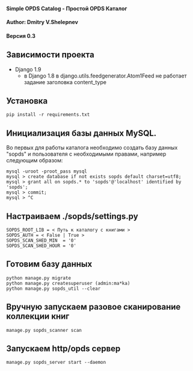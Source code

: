 #### Simple OPDS Catalog - Простой OPDS Каталог  
#### Author: Dmitry V.Shelepnev  
#### Версия 0.3


## Зависимости проекта
- Django 1.9 
    - в Django 1.8 в django.utils.feedgenerator.Atom1Feed не работает задание заголовка content_type

    
## Установка
	pip install -r requirements.txt

## Инициализация базы данных MySQL.
Во первых для работы каталога необходимо создать базу данных "sopds" и пользователя с необходимыми правами,
например следующим образом:

	mysql -uroot -proot_pass mysql  
	mysql > create database if not exists sopds default charset=utf8;  
	mysql > grant all on sopds.* to 'sopds'@'localhost' identified by 'sopds';  
	mysql > commit;  
	mysql > ^C  

## Настраиваем ./sopds/settings.py

	SOPDS_ROOT_LIB = < Путь к каталогу с книгами >
	SOPDS_AUTH = < False | True >
	SOPDS_SCAN_SHED_MIN  = '0'
	SOPDS_SCAN_SHED_HOUR = '0'

## Готовим базу данных
	python manage.py migrate
	python manage.py createsuperuser (admin:ma*ka)
	python manage.py sopds_util --clear

## Вручную запускаем разовое сканирование коллекции книг
	manage.py sopds_scanner scan

## Запускаем http/opds сервер
	manage.py sopds_server start --daemon

